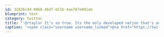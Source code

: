 ```yaml
---
id: 32d26c4d-9068-46df-b51b-4ae707e091ab
blueprint: text
category: twitter
title: "'@rtaylor It's so true. Its the only developed nation that's actually going backwards."
caption: '<span class="username username_linked">@<a href="https://twitter.com/rtaylor" title="Elon Musk">rtaylor</a></span> It''s so true. Its the only developed nation that''s actually going backwards.'
---
```

